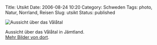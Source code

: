 Title: Utsikt
Date: 2006-08-24 10:20
Category: Schweden
Tags: photo, Natur, Norrland, Reisen
Slug: utsikt
Status: published

![Aussicht über das
Vålåtal](/pic/utsikt.jpg "Aussicht über das Vålåtal")

Aussicht über das Vålåtal in Jämtland.  
[Mehr Bilder von dort](http://thomasmarquart.net/gallery/Valadalen/).

